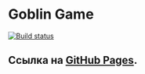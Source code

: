 # Goblin Game
[![Build status](https://ci.appveyor.com/api/projects/status/ndhu1pdpms8mfxj2?svg=true)](https://ci.appveyor.com/project/Anna-Edel/event-handling)
## Ссылка на [GitHub Pages](https://github.com/Anna-Edel/Event_Handling).



